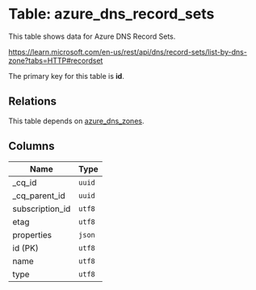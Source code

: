 # Table: azure_dns_record_sets

This table shows data for Azure DNS Record Sets.

https://learn.microsoft.com/en-us/rest/api/dns/record-sets/list-by-dns-zone?tabs=HTTP#recordset

The primary key for this table is **id**.

## Relations

This table depends on [azure_dns_zones](azure_dns_zones.md).

## Columns

| Name          | Type          |
| ------------- | ------------- |
|_cq_id|`uuid`|
|_cq_parent_id|`uuid`|
|subscription_id|`utf8`|
|etag|`utf8`|
|properties|`json`|
|id (PK)|`utf8`|
|name|`utf8`|
|type|`utf8`|